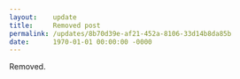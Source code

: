 ```yaml
---
layout:    update
title:     Removed post
permalink: /updates/8b70d39e-af21-452a-8106-33d14b8da85b
date:      1970-01-01 00:00:00 -0000
---
```


Removed.